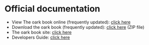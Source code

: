 # Official documentation #

  * View The oark book online (frequently updated): [click here](https://docs.google.com/viewer?a=v&pid=sites&srcid=ZGVmYXVsdGRvbWFpbnxvYXJrc3RvcmV8Z3g6M2MzNzdlYjY5ZTJkYzIzNw)
  * Download the oark book (frequently updated): [click here](https://sites.google.com/site/oarkstore/oarkbook.zip?attredirects=0) (ZIP file)
  * The oark book site: [click here](https://sites.google.com/site/oarkstore/)
  * Developers Guide: [click here](http://code.google.com/p/oark/wiki/Developers_Guide)